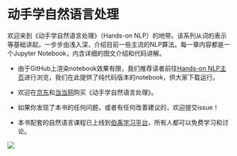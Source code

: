 # 动手学自然语言处理

欢迎来到《动手学自然语言处理》（Hands-on NLP）的地带。该系列从词的表示等基础讲起，一步步由浅入深，介绍目前一些主流的NLP算法。每一章内容都是一个Jupyter Notebook，内含详细的图文介绍和代码讲解。

* 由于GitHub上渲染notebook效果有限，我们推荐读者前往[Hands-on NLP主页](https://hnlp.boyuai.com/)进行浏览，我们在此提供了纯代码版本的notebook，供大家下载运行。

* 欢迎在[京东](https://item.jd.com/???.html)和[当当网](http://product.dangdang.com/???.html)购买《动手学自然语言处理》。

* 如果你发现了本书的任何问题，或者有任何改善建议的，欢迎提交issue！

* 本书配套的自然语言课程已上线到[伯禹学习平台](https://www.boyuai.com/elites/course/???)，所有人都可以免费学习和讨论。

![](https://boyuai.oss-cn-shanghai.aliyuncs.com/disk/tmp/hnlp-poster.jpeg)
